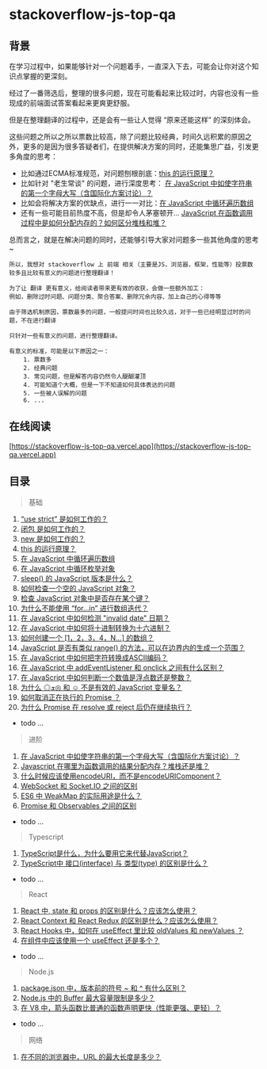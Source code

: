 # stackoverflow-js-top-qa

## 背景

在学习过程中，如果能够针对一个问题着手，一直深入下去，可能会让你对这个知识点掌握的更深刻。

经过了一番筛选后，整理的很多问题，现在可能看起来比较过时，内容也没有一些现成的前端面试答案看起来更爽更舒服。

但是在整理翻译的过程中，还是会有一些让人觉得 “原来还能这样” 的深刻体会。

这些问题之所以之所以票数比较高，除了问题比较经典，时间久远积累的原因之外，更多的是因为很多答疑者们，在提供解决方案的同时，还能集思广益，引发更多角度的思考：

- 比如通过ECMA标准规范，对问题刨根剖底：[this 的运行原理？](./contents/basic/this.md)
- 比如针对 "老生常谈" 的问题，进行深度思考： [在 JavaScript 中如使字符串的第一个字母大写（含国际化方案讨论）？](./contents/advanced/firstStrToUppercase.md)
- 比如会将解决方案的优缺点，进行一一对比：[在 JavaScript 中循环遍历数组](./contents/basic/loopArray.md)
- 还有一些可能目前热度不高，但是却令人茅塞顿开... [JavaScript 在函数调用过程中是如何分配内存的？如何区分堆栈和堆？](./contents/advanced/heapAndStack.md)

总而言之，就是在解决问题的同时，还能够引导大家对问题多一些其他角度的思考~

    所以，我想对 stackoverflow 上 前端 相关（主要是JS，浏览器，框架，性能等）投票数较多且比较有意义的问题进行整理翻译！
    
    为了让 翻译 更有意义，给阅读者带来更有效的收获，会做一些额外加工：
    例如，删除过时问题、问题分类、聚合答案、删除冗余内容、加上自己的心得等等

    由于筛选机制原因，票数最多的问题，一般提问时间也比较久远，对于一些已经明显过时的问题，不在进行翻译
    
    只针对一些有意义的问题，进行整理翻译。

    有意义的标准，可能是以下原因之一：
        1. 票数多
        2. 经典问题
        3. 常见问题，但是解答内容仍然令人醍醐灌顶
        4. 可能知道个大概，但是一下不知道如何具体表达的问题
        5. 一些被人误解的问题
        6. ...

## 在线阅读

[https://stackoverflow-js-top-qa.vercel.app](https://stackoverflow-js-top-qa.vercel.app)

## 目录

> 基础

1. [“use strict” 是如何工作的？](./contents/basic/use_strict.md)
2. [闭包 是如何工作的？](./contents/basic/closures.md)
3. [new 是如何工作的？](./contents/basic/new.md)
4. [this 的运行原理？](./contents/basic/this.md)
5. [在 JavaScript 中循环遍历数组](./contents/basic/loopArray.md)
6. [在 JavaScript 中循环枚举对象](./contents/basic/enumerateObject.md)
7. [sleep() 的 JavaScript 版本是什么？](./contents/basic/sleep.md)
8. [如何检查一个空的 JavaScript 对象？](./contents/basic/emptyObject.md)
9. [检查 JavaScript 对象中是否存在某个键？](./contents/basic/testKeyInBbject.md)
10. [为什么不能使用 “for...in” 进行数组迭代？](./contents/basic/badForInArray.md)
11. [在 JavaScript 中如何检测 "invalid date" 日期？](./contents/basic/checkInvalidDate.md)
12. [在 JavaScript 中如何将十进制转换为十六进制？](./contents/basic/hexadecimal.md)
13. [如何创建一个 [1，2，3，4，N...] 的数组？](./contents/basic/arrayn.md)
14. [JavaScript 是否有类似 range() 的方法，可以在边界内的生成一个范围？](./contents/basic/range.md)
15. [在 JavaScript 中如何把字符转换成ASCII编码？](./contents/basic/ascii.md)
16. [在 JavaScript 中 addEventListener 和 onclick 之间有什么区别？](./contents/basic/onclick.md)
17. [在 JavaScript 中如何判断一个数值是浮点数还是整数？](./contents/basic/integerVsFloat.md)
18. [为什么 ◎ܫ◎ 和 ☺ 不是有效的 JavaScript 变量名？](./contents/basic/variable.md)
19. [如何取消正在执行的 Promise ？](./contents/basic/promise.md)
20. [为什么 Promise 在 resolve 或 reject 后仍在继续执行？](./contents/basic/promiseExecute.md)

- todo ...

> 进阶

1. [在 JavaScript 中如使字符串的第一个字母大写（含国际化方案讨论）？](./contents/advanced/firstStrToUppercase.md)
2. [Javascript 在哪里为函数调用的结果分配内存？堆栈还是堆？](./contents/advanced/heapAndStack.md)
3. [什么时候应该使用encodeURI，而不是encodeURIComponent？](./contents/advanced/encode.md)
4. [WebSocket 和 Socket.IO 之间的区别](./contents/advanced/socketVSwebscocket.md)
5. [ES6 中 WeakMap 的实际用途是什么？](./contents/advanced/weakMap.md)
6. [Promise 和 Observables 之间的区别](./contents/advanced/observable.md)

- todo ...

> Typescript

1. [TypeScript是什么，为什么要用它来代替JavaScript？](./contents/typescript/index.md)
2. [TypeScript中 接口(interface) 与 类型(type) 的区别是什么？](./contents/typescript/interface.md)

- todo ...

> React

1. [React 中, state 和 props 的区别是什么？应该怎么使用？](./contents/react/stateVsProps.md)
2. [React Context 和 React Redux 的区别是什么？应该怎么使用？](./contents/react/context.md)
3. [React Hooks 中，如何在 useEffect 里比较 oldValues 和 newValues ？](./contents/react/diffValues.md)
4. [在组件中应该使用一个 useEffect 还是多个？](./contents/react/useEffect.md)

- todo ...

> Node.js

1. [package.json 中，版本前的符号 ~ 和 ^ 有什么区别？](./contents/node/packageJSON.md)
2. [Node.js 中的 Buffer 最大容量限制是多少？](./contents/node/buffer.md)
3. [在 V8 中，箭头函数比普通的函数声明更快（性能更强、更轻）？](./contents/node/arrowFunction.md)

- todo ...

> 网络

1. [在不同的浏览器中，URL 的最大长度是多少？](./contents/web/urlLength.md)
